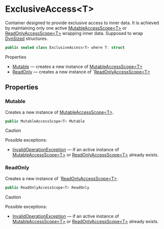 # ExclusiveAccess\<T\>

Container designed to provide exclusive access to inner data.
It is achieved by maintaining only one active [MutableAccessScope\<T\>](T.MutableAccessScope.1.g.md) or [ReadOnlyAccessScope\<T\>](T.ReadOnlyAccessScope.1.g.md) wrapping inner data.
Supposed to wrap [DynSized](T.DynSizedAttribute.g.md) structures.

```csharp
public sealed class ExclusiveAccess<T> where T: struct
```

Properties
- [Mutable](#mutable) — creates a new instance of [MutableAccessScope\<T\>](T.MutableAccessScope.1.g.md)
- [ReadOnly](#readonly) — creates a new instance of `[ReadOnlyAccessScope\<T\>](T.ReadOnlyAccessScope.1.g.md)


## Properties


### Mutable

Creates a new instance of [MutableAccessScope\<T\>](T.MutableAccessScope.1.g.md).

```csharp
public MutableAccessScope<T> Mutable
```

> [!CAUTION]
> Possible exceptions: 
> - [InvalidOperationException](https://learn.microsoft.com/en-us/dotnet/api/System.InvalidOperationException?view=netstandard-2.1) — if an active instance of [MutableAccessScope\<T\>](T.MutableAccessScope.1.g.md) or [ReadOnlyAccessScope\<T\>](T.ReadOnlyAccessScope.1.g.md) already exists.


### ReadOnly

Creates a new instance of `[ReadOnlyAccessScope\<T\>](T.ReadOnlyAccessScope.1.g.md).

```csharp
public ReadOnlyAccessScope<T> ReadOnly
```

> [!CAUTION]
> Possible exceptions: 
> - [InvalidOperationException](https://learn.microsoft.com/en-us/dotnet/api/System.InvalidOperationException?view=netstandard-2.1) — if an active instance of [MutableAccessScope\<T\>](T.MutableAccessScope.1.g.md) or [ReadOnlyAccessScope\<T\>](T.ReadOnlyAccessScope.1.g.md) already exists.
